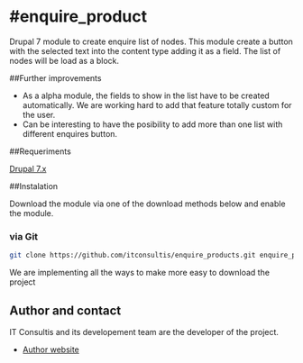 #enquire_product
================

Drupal 7 module to create enquire list of nodes. This module create 
a button with the selected text into the content type adding it as a field. 
The list of nodes will be load as a block.

##Further improvements

* As a alpha module, the fields to show in the list have to be created automatically. We are working hard to add that feature totally custom for the user.
* Can be interesting to have the posibility to add more than one list with different enquires button.

##Requeriments

[Drupal 7.x][1]


##Instalation

Download the module via one of the download methods below and enable the module.


### via Git

```sh
git clone https://github.com/itconsultis/enquire_products.git enquire_products
```

We are implementing all the ways to make more easy to download the project


## Author and contact

IT Consultis and its developement team are the developer of the project.
* [Author website][2]


[1]: https://drupal.org/project/drupal "Drupal 7 download"
[2]: http://www.it-consultis.com "IT Consultis"
